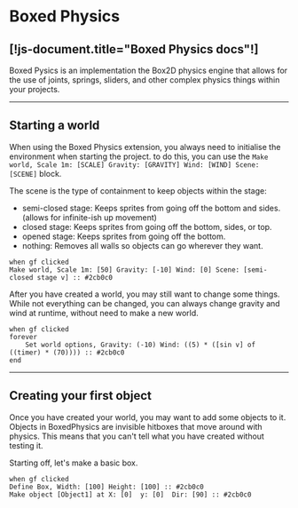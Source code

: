 # Boxed Physics
[!js-document.title="Boxed Physics docs"!]
---

Boxed Pysics is an implementation the Box2D physics engine that allows for the use of joints, springs, sliders, and other complex physics things within your projects.

<!-- > This documentation is new, and I may have over looked something.
> Report any issues issues [here](/reportissue).  -->

---

## Starting a world
When using the Boxed Physics extension, you always need to initialise the environment when starting the project. to do this, you can use the `Make world, Scale 1m: [SCALE] Gravity: [GRAVITY] Wind: [WIND] Scene: [SCENE]` block.

The scene is the type of containment to keep objects within the stage:
- semi-closed stage: Keeps sprites from going off the bottom and sides. <light>(allows for infinite-ish up movement)</light>
- closed stage: Keeps sprites from going off the bottom, sides, or top.
- opened stage: Keeps sprites from going off the bottom.
- nothing: Removes all walls so objects can go wherever they want.

```scratch3
when gf clicked
Make world, Scale 1m: [50] Gravity: [-10] Wind: [0] Scene: [semi-closed stage v] :: #2cb0c0
```

After you have created a world, you may still want to change some things.
While not everything can be changed, you can always change gravity and wind at runtime, without need to make a new world.


```scratch3
when gf clicked
forever
    Set world options, Gravity: (-10) Wind: ((5) * ([sin v] of ((timer) * (70)))) :: #2cb0c0
end
```

---

## Creating your first object
Once you have created your world, you may want to add some objects to it.
Objects in BoxedPhysics are invisible hitboxes that move around with physics.
This means that you can't tell what you have created without testing it.

Starting off, let's make a basic box.

```scratch3
when gf clicked
Define Box, Width: [100] Height: [100] :: #2cb0c0
Make object [Object1] at X: [0]  y: [0]  Dir: [90] :: #2cb0c0
```
